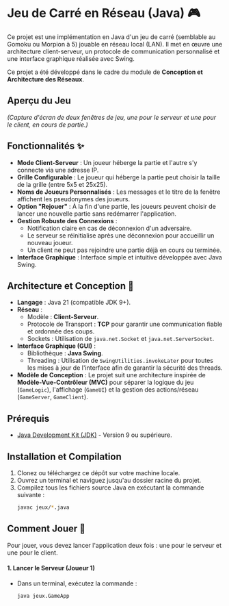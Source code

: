 # Jeu de Carré en Réseau (Java) 🎮

Ce projet est une implémentation en Java d'un jeu de carré (semblable au Gomoku ou Morpion à 5) jouable en réseau local (LAN). Il met en œuvre une architecture client-serveur, un protocole de communication personnalisé et une interface graphique réalisée avec Swing.

Ce projet a été développé dans le cadre du module de **Conception et Architecture des Réseaux**.

## Aperçu du Jeu

*(Capture d'écran de deux fenêtres de jeu, une pour le serveur et une pour le client, en cours de partie.)*

## Fonctionnalités ✨
- **Mode Client-Serveur** : Un joueur héberge la partie et l'autre s'y connecte via une adresse IP.
- **Grille Configurable** : Le joueur qui héberge la partie peut choisir la taille de la grille (entre 5x5 et 25x25).
- **Noms de Joueurs Personnalisés** : Les messages et le titre de la fenêtre affichent les pseudonymes des joueurs.
- **Option "Rejouer"** : À la fin d'une partie, les joueurs peuvent choisir de lancer une nouvelle partie sans redémarrer l'application.
- **Gestion Robuste des Connexions** :
    - Notification claire en cas de déconnexion d'un adversaire.
    - Le serveur se réinitialise après une déconnexion pour accueillir un nouveau joueur.
    - Un client ne peut pas rejoindre une partie déjà en cours ou terminée.
- **Interface Graphique** : Interface simple et intuitive développée avec Java Swing.

## Architecture et Conception 🔧
- **Langage** : Java 21 (compatible JDK 9+).
- **Réseau** :
    - Modèle : **Client-Serveur**.
    - Protocole de Transport : **TCP** pour garantir une communication fiable et ordonnée des coups.
    - Sockets : Utilisation de `java.net.Socket` et `java.net.ServerSocket`.
- **Interface Graphique (GUI)** :
    - Bibliothèque : **Java Swing**.
    - Threading : Utilisation de `SwingUtilities.invokeLater` pour toutes les mises à jour de l'interface afin de garantir la sécurité des threads.
- **Modèle de Conception** : Le projet suit une architecture inspirée de **Modèle-Vue-Contrôleur (MVC)** pour séparer la logique du jeu (`GameLogic`), l'affichage (`GameUI`) et la gestion des actions/réseau (`GameServer`, `GameClient`).

## Prérequis
- [Java Development Kit (JDK)](https://www.oracle.com/java/technologies/downloads/) - Version 9 ou supérieure.

## Installation et Compilation
1.  Clonez ou téléchargez ce dépôt sur votre machine locale.
2.  Ouvrez un terminal et naviguez jusqu'au dossier racine du projet.
3.  Compilez tous les fichiers source Java en exécutant la commande suivante :
    ```bash
    javac jeux/*.java
    ```

## Comment Jouer 🚀

Pour jouer, vous devez lancer l'application deux fois : une pour le serveur et une pour le client.

#### 1. Lancer le Serveur (Joueur 1)
- Dans un terminal, exécutez la commande :
  ```bash
  java jeux.GameApp
